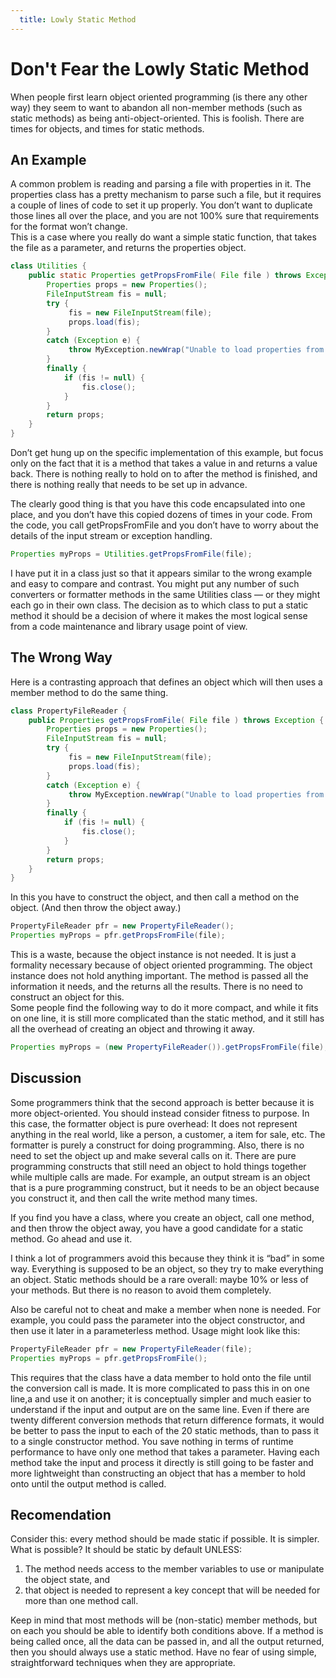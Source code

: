 ```yaml
---
  title: Lowly Static Method
---
```

#  Don't Fear the Lowly Static Method

When people first learn object oriented programming (is there any other way) they seem to want to abandon all non-member methods (such as static methods) as being anti-object-oriented. This is foolish. There are times for objects, and times for static methods.

## An Example

A common problem is reading and parsing a file with properties in it. The properties class has a pretty mechanism to parse such a file, but it requires a couple of lines of code to set it up properly. You don’t want to duplicate those lines all over the place, and you are not 100% sure that requirements for the format won’t change.  
This is a case where you really do want a simple static function, that takes the file as a parameter, and returns the properties object.

```java
class Utilities {
    public static Properties getPropsFromFile( File file ) throws Exception {
        Properties props = new Properties();
        FileInputStream fis = null;
        try {
             fis = new FileInputStream(file);
             props.load(fis);
        }
        catch (Exception e) {
             throw MyException.newWrap("Unable to load properties from %s", e, file);
        }
        finally {
            if (fis != null) {
                fis.close();
            }
        }
        return props;
    }
}

```


Don’t get hung up on the specific implementation of this example, but focus only on the fact that it is a method that takes a value in and returns a value back. There is nothing really to hold on to after the method is finished, and there is nothing really that needs to be set up in advance.  

The clearly good thing is that you have this code encapsulated into one place, and you don’t have this copied dozens of times in your code. From the code, you call getPropsFromFile and you don’t have to worry about the details of the input stream or exception handling.

```java
Properties myProps = Utilities.getPropsFromFile(file);

```


I have put it in a class just so that it appears similar to the wrong example and easy to compare and contrast. You might put any number of such converters or formatter methods in the same Utilities class — or they might each go in their own class. The decision as to which class to put a static method it should be a decision of where it makes the most logical sense from a code maintenance and library usage point of view.

## The Wrong Way

Here is a contrasting approach that defines an object which will then uses a member method to do the same thing.

```java
class PropertyFileReader {
    public Properties getPropsFromFile( File file ) throws Exception {
        Properties props = new Properties();
        FileInputStream fis = null;
        try {
             fis = new FileInputStream(file);
             props.load(fis);
        }
        catch (Exception e) {
             throw MyException.newWrap("Unable to load properties from %s", e, file);
        }
        finally {
            if (fis != null) {
                fis.close();
            }
        }
        return props;
    }
}
```


In this you have to construct the object, and then call a method on the object. (And then throw the object away.)

```java
PropertyFileReader pfr = new PropertyFileReader();
Properties myProps = pfr.getPropsFromFile(file);
```


This is a waste, because the object instance is not needed. It is just a formality necessary because of object oriented programming. The object instance does not hold anything important. The method is passed all the information it needs, and the returns all the results. There is no need to construct an object for this.  
Some people find the following way to do it more compact, and while it fits on one line, it is still more complicated than the static method, and it still has all the overhead of creating an object and throwing it away.

```java
Properties myProps = (new PropertyFileReader()).getPropsFromFile(file);
```


## Discussion

Some programmers think that the second approach is better because it is more object-oriented. You should instead consider fitness to purpose. In this case, the formatter object is pure overhead: It does not represent anything in the real world, like a person, a customer, a item for sale, etc. The formatter is purely a construct for doing programming. Also, there is no need to set the object up and make several calls on it. There are pure programming constructs that still need an object to hold things together while multiple calls are made. For example, an output stream is an object that is a pure programming construct, but it needs to be an object because you construct it, and then call the write method many times.  

If you find you have a class, where you create an object, call one method, and then throw the object away, you have a good candidate for a static method. Go ahead and use it.  

I think a lot of programmers avoid this because they think it is “bad” in some way. Everything is supposed to be an object, so they try to make everything an object. Static methods should be a rare overall: maybe 10% or less of your methods. But there is no reason to avoid them completely.  

Also be careful not to cheat and make a member when none is needed. For example, you could pass the parameter into the object constructor, and then use it later in a parameterless method. Usage might look like this:

```java
PropertyFileReader pfr = new PropertyFileReader(file);
Properties myProps = pfr.getPropsFromFile();
```


This requires that the class have a data member to hold onto the file until the conversion call is made. It is more complicated to pass this in on one line,a and use it on another; it is conceptually simpler and much easier to understand if the input and output are on the same line. Even if there are twenty different conversion methods that return difference formats, it would be better to pass the input to each of the 20 static methods, than to pass it to a single constructor method. You save nothing in terms of runtime performance to have only one method that takes a parameter. Having each method take the input and process it directly is still going to be faster and more lightweight than constructing an object that has a member to hold onto until the output method is called.

## Recomendation

Consider this: every method should be made static if possible. It is simpler. What is possible? It should be static by default UNLESS:

1.  The method needs access to the member variables to use or manipulate the object state, and
2.  that object is needed to represent a key concept that will be needed for more than one method call.

Keep in mind that most methods will be (non-static) member methods, but on each you should be able to identify both conditions above. If a method is being called once, all the data can be passed in, and all the output returned, then you should always use a static method. Have no fear of using simple, straightforward techniques when they are appropriate.